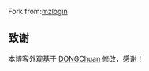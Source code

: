 Fork from:[mzlogin](https://github.com/mzlogin/mzlogin.github.io)

## 致谢

本博客外观基于 [DONGChuan](https://dongchuan.github.io) 修改，感谢！

